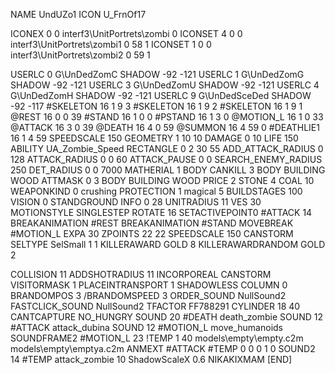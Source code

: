 NAME 			UndUZo1
ICON 			U_FrnOf17

ICONEX 0 0 interf3\UnitPortrets\zombi 0
ICONSET 4 0 0 interf3\UnitPortrets\zombi1 0 58 1
ICONSET 1 0 0 interf3\UnitPortrets\zombi2 0 59 1

USERLC 			0 G\UnDedZomC SHADOW -92 -121
USERLC 			1 G\UnDedZomG SHADOW -92 -121
USERLC 			3 G\UnDedZomU SHADOW -92 -121
USERLC 			4 G\UnDedZomH SHADOW -92 -121
USERLC 			9 G\UnDedSceDed SHADOW -92 -117
#SKELETON               16 1 9 3
#SKELETON               16 1 9 2
#SKELETON               16 1 9 1
@REST     		16 0 0 39
#STAND    		16 1 0 0
#PSTAND   		16 1 3 0
@MOTION_L 		16 1 0 33
@ATTACK   		16 3 0 39
@DEATH 			16 4 0 59
@SUMMON 			16 4 59 0 
#DEATHLIE1 		16 1 4 59
SPEEDSCALE 150
GEOMETRY 		1 10 10
DAMAGE   		0 10
LIFE     		150
ABILITY UA_Zombie_Speed
RECTANGLE 		0 2 30 55
ADD_ATTACK_RADIUS 	0 128
ATTACK_RADIUS 		0 0 60
ATTACK_PAUSE 		0 0
SEARCH_ENEMY_RADIUS 	250
DET_RADIUS 		0 0 7000
MATHERIAL 		1 BODY
CANKILL 3 BODY BUILDING WOOD
ATTMASK 0 3 BODY BUILDING WOOD
PRICE 			2 STONE 4 COAL 10
WEAPONKIND 		0 crushing
PROTECTION 		1 magical 5
BUILDSTAGES 		100
VISION 			0
STANDGROUND
INFO 			0 28
UNITRADIUS 		11
VES 			30
MOTIONSTYLE 		SINGLESTEP
ROTATE 			16
SETACTIVEPOINT0 	#ATTACK 14 
BREAKANIMATION 		#REST
BREAKANIMATION 		#STAND
MOVEBREAK 		#MOTION_L
EXPA 			30
ZPOINTS	22 22
SPEEDSCALE              150
CANSTORM
SELTYPE SelSmall 1 1
KILLERAWARD             GOLD 8
KILLERAWARDRANDOM       GOLD 2

COLLISION 11
ADDSHOTRADIUS 11
INCORPOREAL
CANSTORM
VISITORMASK 1
PLACEINTRANSPORT 1
SHADOWLESS
COLUMN 0
BRANDOMPOS 3
/BRANDOMSPEED 3
ORDER_SOUND NullSound2
FASTCLICK_SOUND NullSound2
TFACTOR FF788291
CYLINDER 18 40
CANTCAPTURE
NO_HUNGRY
SOUND 20 #DEATH death_zombie
SOUND 12 #ATTACK attack_dubina
SOUND 12 #MOTION_L move_humanoids
SOUNDFRAME2 #MOTION_L 23
!TEMP  1 40 models\empty\empty.c2m models\empty\emptya.c2m
ANMEXT #ATTACK #TEMP 0 0 0 1 0
SOUND2 14 #TEMP attack_zombie 10
ShadowScaleX 0.6
NIKAKIXMAM
[END]

